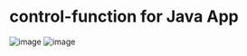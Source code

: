 # control-function for Java App

![image](https://github.com/user-attachments/assets/1728812b-e1ff-464a-80ab-476415d85656)
![image](https://github.com/user-attachments/assets/7f61f064-335d-4a46-a9ae-7f842dd0764c)
